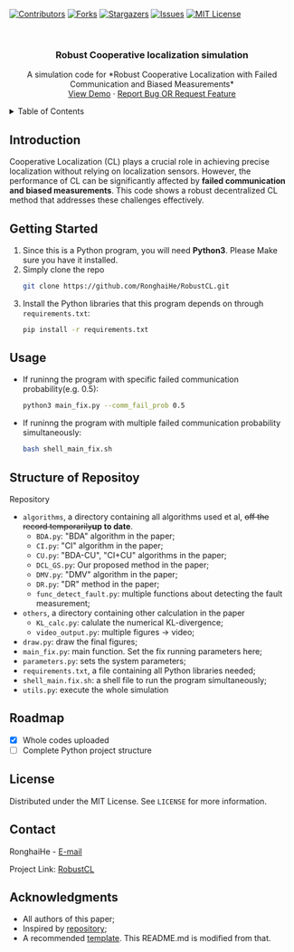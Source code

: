 [![Contributors][contributors-shield]][contributors-url]
[![Forks][forks-shield]][forks-url]
[![Stargazers][stars-shield]][stars-url]
[![Issues][issues-shield]][issues-url]
[![MIT License][license-shield]][license-url]
<!--[![LinkedIn][linkedin-shield]][linkedin-url]-->



<!-- PROJECT LOGO -->
<br />
<div align="center">
  <!--<a href="https://github.com/RonghaiHe/RobustCL">
    <img src="images/logo.png" alt="Logo" width="80" height="80">
  </a>-->

  <h3 align="center">Robust Cooperative localization simulation</h3>

  <p align="center">
    A simulation code for *Robust Cooperative Localization with Failed Communication and Biased Measurements*
    <!--<br />
    <a href="https://github.com/RonghaiHe/RobustCL"><strong>Explore the docs »</strong></a>
    <br />-->
    <br />
    <a href="https://github.com/RonghaiHe/RobustCL">View Demo</a>
    ·
    <a href="https://github.com/RonghaiHe/RobustCL/issues">Report Bug OR Request Feature</a>
  </p>
</div>



<!-- TABLE OF CONTENTS -->
<details>
  <summary>Table of Contents</summary>
  <ol>
    <li>
      <a href="#introduction">Introduction</a>
      <ul>
        <!--<li><a href="#built-with">Built With</a></li>
      </ul>-->
    </li>
    <li>
      <a href="#getting-started">Getting Started</a>
      <ul>
        <!--<li><a href="#prerequisites">Prerequisites</a></li>-->
        <!--<li><a href="#installation">Installation</a></li>
      </ul>-->
    </li>
    <li><a href="#usage">Usage</a></li>
    <li><a href="#roadmap">Roadmap</a></li>
    <!--<li><a href="#contributing">Contributing</a></li>-->
    <li><a href="#license">License</a></li>
    <li><a href="#contact">Contact</a></li>
    <li><a href="#acknowledgments">Acknowledgments</a></li>
  </ol>
</details>



<!-- ABOUT THE PROJECT -->
## Introduction

<!--[![Cover][cover]](https://github.com/RonghaiHe/RobustCL)-->

Cooperative Localization (CL) plays a crucial role in achieving precise localization without relying on localization sensors. However, the performance of CL can be significantly affected by **failed communication and biased measurements**. This code shows a robust decentralized CL method that addresses these challenges effectively.

<!--<p align="right">(<a href="#readme-top">back to top</a>)</p>-->


<!-- GETTING STARTED -->
## Getting Started

1. Since this is a Python program, you will need **Python3**. Please Make sure you have it installed.
2. Simply clone the repo
   ```sh
   git clone https://github.com/RonghaiHe/RobustCL.git
   ```
3. Install the Python libraries that this program depends on through `requirements.txt`:
   ```sh
   pip install -r requirements.txt
   ```

<!--<p align="right">(<a href="#readme-top">back to top</a>)</p>-->

<!-- USAGE EXAMPLES -->
## Usage

- If runinng the program with specific failed communication probability(e.g. 0.5):
  ```sh
  python3 main_fix.py --comm_fail_prob 0.5
  ```
- If runinng the program with multiple failed communication probability simultaneously:
  ```sh
  bash shell_main_fix.sh
  ```

<!--<p align="right">(<a href="#readme-top">back to top</a>)</p>-->

## Structure of Repositoy

Repository
- `algorithms`, a directory containing all algorithms used et al, ~~off the record temporarily~~**up to date**.
  - `BDA.py`: "BDA" algorithm in the paper;
  - `CI.py`: "CI" algorithm in the paper;
  - `CU.py`: "BDA-CU", "CI+CU" algorithms in the paper;
  - `DCL_GS.py`: Our proposed method in the paper;
  - `DMV.py`: "DMV" algorithm in the paper;
  - `DR.py`: "DR" method in the paper;
  - `func_detect_fault.py`: multiple functions about detecting the fault measurement;
- `others`, a directory containing other calculation in the paper
  - `KL_calc.py`: calulate the numerical KL-divergence;
  - `video_output.py`: multiple figures -> video;
- `draw.py`: draw the final figures;
- `main_fix.py`: main function. Set the fix running parameters here;
- `parameters.py`: sets the system parameters;
- `requirements.txt`, a file containing all Python libraries needed;
- `shell_main.fix.sh`: a shell file to run the program simultaneously;
- `utils.py`: execute the whole simulation

<!-- ROADMAP -->
## Roadmap
- [x] Whole codes uploaded
- [ ] Complete Python project structure
<!--- [x] Add Changelog-->

<!--<p align="right">(<a href="#readme-top">back to top</a>)</p>-->



<!-- CONTRIBUTING -->
<!--## Contributing

Contributions are what make the open source community such an amazing place to learn, inspire, and create. Any contributions you make are **greatly appreciated**.

If you have a suggestion that would make this better, please fork the repo and create a pull request. You can also simply open an issue with the tag "enhancement".
Don't forget to give the project a star! Thanks again!

1. Fork the Project
2. Create your Feature Branch (`git checkout -b feature/AmazingFeature`)
3. Commit your Changes (`git commit -m 'Add some AmazingFeature'`)
4. Push to the Branch (`git push origin feature/AmazingFeature`)
5. Open a Pull Request

<!--<p align="right">(<a href="#readme-top">back to top</a>)</p>-->



<!-- LICENSE -->
## License

Distributed under the MIT License. See `LICENSE` for more information.

<!--<p align="right">(<a href="#readme-top">back to top</a>)</p>-->



<!-- CONTACT -->
## Contact

RonghaiHe - [E-mail](herh5@gmail.com)

Project Link: [RobustCL](https://github.com/RonghaiHe/RobustCL)

<!--<p align="right">(<a href="#readme-top">back to top</a>)</p>-->



<!-- ACKNOWLEDGMENTS -->
## Acknowledgments
* All authors of this paper;
* Inspired by [repository](https://github.com/RonghaiHe/multirobot_localization_tsangkai_utias);
* A recommended [template](https://github.com/othneildrew/Best-README-Template/tree/master). This README.md is modified from that.

<!--<p align="right">(<a href="#readme-top">back to top</a>)</p>-->



<!-- MARKDOWN LINKS & IMAGES -->
<!-- https://www.markdownguide.org/basic-syntax/#reference-style-links -->
[contributors-shield]: https://img.shields.io/github/contributors/RonghaiHe/RobustCL.svg?style=for-the-badge
[contributors-url]: https://github.com/RonghaiHe/RobustCL/graphs/contributors
[forks-shield]: https://img.shields.io/github/forks/RonghaiHe/RobustCL.svg?style=for-the-badge
[forks-url]: https://github.com/RonghaiHe/RobustCL/network/members
[stars-shield]: https://img.shields.io/github/stars/RonghaiHe/RobustCL.svg?style=for-the-badge
[stars-url]: https://github.com/RonghaiHe/RobustCL/stargazers
[issues-shield]: https://img.shields.io/github/issues/RonghaiHe/RobustCL.svg?style=for-the-badge
[issues-url]: https://github.com/RonghaiHe/RobustCL/issues
[license-shield]: https://img.shields.io/github/license/RonghaiHe/RobustCL.svg?style=for-the-badge
[license-url]: https://github.com/RonghaiHe/RobustCL/blob/master/LICENSE.txt
[linkedin-shield]: https://img.shields.io/badge/-LinkedIn-black.svg?style=for-the-badge&logo=linkedin&colorB=555
[linkedin-url]: https://linkedin.com/in/othneildrew
[cover]: docs/cover.png
